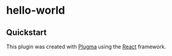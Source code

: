 # hello-world

## Quickstart

This plugin was created with [Plugma](https://github.com/gavinmcfarland/plugma) using the [React](https://svelte.dev/) framework.
